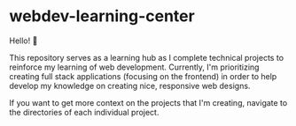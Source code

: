# webdev-learning-center
Hello! 👋 

This repository serves as a learning hub as I complete technical projects to reinforce my learning of web development. Currently, I'm prioritizing creating full stack applications (focusing on the frontend) in order to help develop my knowledge on creating nice, responsive web designs.

If you want to get more context on the projects that I'm creating, navigate to the directories of each individual project. 
